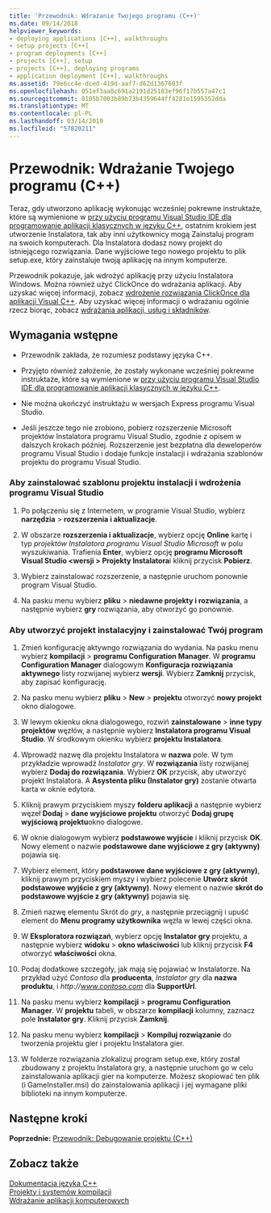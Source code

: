 ```yaml
---
title: 'Przewodnik: Wdrażanie Twojego programu (C++)'
ms.date: 09/14/2018
helpviewer_keywords:
- deploying applications [C++], walkthroughs
- setup projects [C++]
- program deployments [C++]
- projects [C++], setup
- projects [C++], deploying programs
- application deployment [C++], walkthroughs
ms.assetid: 79e6cc4e-dced-419d-aaf7-d62d1367603f
ms.openlocfilehash: 051ef3aa8c691a2191d25183ef96f17b557a47c1
ms.sourcegitcommit: 8105b7003b89b73b4359644ff4281e1595352dda
ms.translationtype: MT
ms.contentlocale: pl-PL
ms.lasthandoff: 03/14/2019
ms.locfileid: "57820211"
---
```

# <a name="walkthrough-deploying-your-program-c"></a>Przewodnik: Wdrażanie Twojego programu (C++)

Teraz, gdy utworzono aplikację wykonując wcześniej pokrewne instruktaże, które są wymienione w [przy użyciu programu Visual Studio IDE dla programowanie aplikacji klasycznych w języku C++](../ide/using-the-visual-studio-ide-for-cpp-desktop-development.md), ostatnim krokiem jest utworzenie Instalatora, tak aby inni użytkownicy mogą Zainstaluj program na swoich komputerach. Dla Instalatora dodasz nowy projekt do istniejącego rozwiązania. Dane wyjściowe tego nowego projektu to plik setup.exe, który zainstaluje twoją aplikację na innym komputerze.

Przewodnik pokazuje, jak wdrożyć aplikację przy użyciu Instalatora Windows. Można również użyć ClickOnce do wdrażania aplikacji. Aby uzyskać więcej informacji, zobacz [wdrożenie rozwiązania ClickOnce dla aplikacji Visual C++](../ide/clickonce-deployment-for-visual-cpp-applications.md). Aby uzyskać więcej informacji o wdrażaniu ogólnie rzecz biorąc, zobacz [wdrażania aplikacji, usług i składników](/visualstudio/deployment/deploying-applications-services-and-components).

## <a name="prerequisites"></a>Wymagania wstępne

- Przewodnik zakłada, że rozumiesz podstawy języka C++.

- Przyjęto również założenie, że zostały wykonane wcześniej pokrewne instruktaże, które są wymienione w [przy użyciu programu Visual Studio IDE dla programowanie aplikacji klasycznych w języku C++](../ide/using-the-visual-studio-ide-for-cpp-desktop-development.md).

- Nie można ukończyć instruktażu w wersjach Express programu Visual Studio.

- Jeśli jeszcze tego nie zrobiono, pobierz rozszerzenie Microsoft projektów Instalatora programu Visual Studio, zgodnie z opisem w dalszych krokach później. Rozszerzenie jest bezpłatna dla deweloperów programu Visual Studio i dodaje funkcje instalacji i wdrażania szablonów projektu do programu Visual Studio.

### <a name="to-install-the-visual-studio-setup-and-deployment-project-template"></a>Aby zainstalować szablonu projektu instalacji i wdrożenia programu Visual Studio

1. Po połączeniu się z Internetem, w programie Visual Studio, wybierz **narzędzia** > **rozszerzenia i aktualizacje**.

1. W obszarze **rozszerzenia i aktualizacje**, wybierz opcję **Online** kartę i typ *projektów Instalatora programu Visual Studio Microsoft* w polu wyszukiwania. Trafienia **Enter**, wybierz opcję **programu Microsoft Visual Studio \<wersji > Projekty Instalatora**i kliknij przycisk **Pobierz**.

1. Wybierz zainstalować rozszerzenie, a następnie uruchom ponownie program Visual Studio.

1. Na pasku menu wybierz **pliku** > **niedawne projekty i rozwiązania**, a następnie wybierz **gry** rozwiązania, aby otworzyć go ponownie.

### <a name="to-create-a-setup-project-and-install-your-program"></a>Aby utworzyć projekt instalacyjny i zainstalować Twój program

1. Zmień konfigurację aktywngo rozwiązania do wydania. Na pasku menu wybierz **kompilacji** > **programu Configuration Manager**. W **programu Configuration Manager** dialogowym **Konfiguracja rozwiązania aktywnego** listy rozwijanej wybierz **wersji**. Wybierz **Zamknij** przycisk, aby zapisać konfigurację.

1. Na pasku menu wybierz **pliku** > **New** > **projektu** otworzyć **nowy projekt** okno dialogowe.

1. W lewym okienku okna dialogowego, rozwiń **zainstalowane** > **inne typy projektów** węzłów, a następnie wybierz **Instalatora programu Visual Studio**. W środkowym okienku wybierz **projektu Instalatora**.

1. Wprowadź nazwę dla projektu Instalatora w **nazwa** pole. W tym przykładzie wprowadź *Instalator gry*. W **rozwiązania** listy rozwijanej wybierz **Dodaj do rozwiązania**. Wybierz **OK** przycisk, aby utworzyć projekt Instalatora. A **Asystenta pliku (Instalator gry)** zostanie otwarta karta w oknie edytora.

1. Kliknij prawym przyciskiem myszy **folderu aplikacji** a następnie wybierz węzeł **Dodaj** > **dane wyjściowe projektu** otworzyć **Dodaj grupę wyjściową projektu**okno dialogowe.

1. W oknie dialogowym wybierz **podstawowe wyjście** i kliknij przycisk **OK**. Nowy element o nazwie **podstawowe dane wyjściowe z gry (aktywny)** pojawia się.

1. Wybierz element, który **podstawowe dane wyjściowe z gry (aktywny)**, kliknij prawym przyciskiem myszy i wybierz polecenie **Utwórz skrót podstawowe wyjście z gry (aktywny)**. Nowy element o nazwie **skrót do podstawowe wyjście z gry (aktywny)** pojawia się.

1. Zmień nazwę elementu Skrót do *gry*, a następnie przeciągnij i upuść element do **Menu programy użytkownika** węzła w lewej części okna.

1. W **Eksploratora rozwiązań**, wybierz opcję **Instalator gry** projektu, a następnie wybierz **widoku** > **okno właściwości** lub kliknij przycisk  **F4** otworzyć **właściwości** okna.

1. Podaj dodatkowe szczegóły, jak mają się pojawiać w Instalatorze.  Na przykład użyć *Contoso* dla **producenta**, *Instalator gry* dla **nazwa produktu**, i *http\://www.contoso.com* dla **SupportUrl**.

1. Na pasku menu wybierz **kompilacji** > **programu Configuration Manager**. W **projektu** tabeli, w obszarze **kompilacji** kolumny, zaznacz pole **Instalator gry**. Kliknij przycisk **Zamknij**.

1. Na pasku menu wybierz **kompilacji** > **Kompiluj rozwiązanie** do tworzenia projektu gier i projektu Instalatora gier.

1. W folderze rozwiązania zlokalizuj program setup.exe, który został zbudowany z projektu Instalatora gry, a następnie uruchom go w celu zainstalowania aplikacji gier na komputerze. Możesz skopiować ten plik (i GameInstaller.msi) do zainstalowania aplikacji i jej wymagane pliki biblioteki na innym komputerze.

## <a name="next-steps"></a>Następne kroki

**Poprzednie:** [Przewodnik: Debugowanie projektu (C++)](../ide/walkthrough-debugging-a-project-cpp.md)<br/>

## <a name="see-also"></a>Zobacz także

[Dokumentacja języka C++](../cpp/cpp-language-reference.md)<br/>
[Projekty i systemów kompilacji](../build/projects-and-build-systems-cpp.md)<br/>
[Wdrażanie aplikacji komputerowych](../ide/deploying-native-desktop-applications-visual-cpp.md)<br/>
